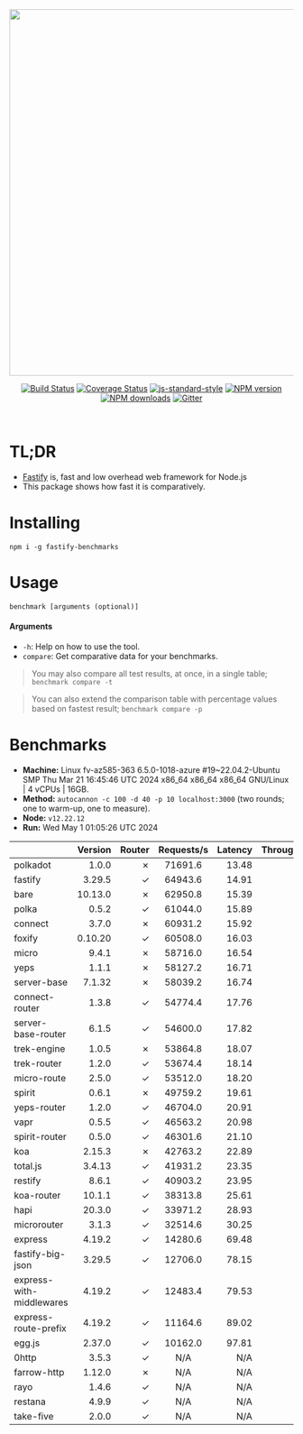 <div align="center">
<img src="https://github.com/fastify/graphics/raw/master/full-logo.png" width="650" height="auto"/>
</div>

<div align="center">

[![Build Status](https://travis-ci.org/fastify/fastify.svg?branch=master)](https://travis-ci.org/fastify/fastify)
[![Coverage Status](https://coveralls.io/repos/github/fastify/fastify/badge.svg?branch=master)](https://coveralls.io/github/fastify/fastify?branch=master)
[![js-standard-style](https://img.shields.io/badge/code%20style-standard-brightgreen.svg?style=flat)](http://standardjs.com/)
[![NPM version](https://img.shields.io/npm/v/fastify.svg?style=flat)](https://www.npmjs.com/package/fastify)
[![NPM downloads](https://img.shields.io/npm/dm/fastify.svg?style=flat)](https://www.npmjs.com/package/fastify) [![Gitter](https://badges.gitter.im/gitterHQ/gitter.svg)](https://gitter.im/fastify)
</div>
<br />

# TL;DR

* [Fastify](https://github.com/fastify/fastify) is, fast and low overhead web framework for Node.js
* This package shows how fast it is comparatively.

# Installing

```
npm i -g fastify-benchmarks
```

# Usage

```
benchmark [arguments (optional)]
```

#### Arguments

* `-h`: Help on how to use the tool.
* `compare`: Get comparative data for your benchmarks.

> You may also compare all test results, at once, in a single table; `benchmark compare -t`

> You can also extend the comparison table with percentage values based on fastest result; `benchmark compare -p`
# Benchmarks
* __Machine:__ Linux fv-az585-363 6.5.0-1018-azure #19~22.04.2-Ubuntu SMP Thu Mar 21 16:45:46 UTC 2024 x86_64 x86_64 x86_64 GNU/Linux | 4 vCPUs | 16GB.
* __Method:__ `autocannon -c 100 -d 40 -p 10 localhost:3000` (two rounds; one to warm-up, one to measure).
* __Node:__ `v12.22.12`
* __Run:__ Wed May  1 01:05:26 UTC 2024

|                          | Version | Router | Requests/s | Latency | Throughput/Mb |
| :--                      | --:     | --:    | :-:        | --:     | --:           |
| polkadot                 | 1.0.0   | ✗      | 71691.6    | 13.48   | 12.78         |
| fastify                  | 3.29.5  | ✓      | 64943.6    | 14.91   | 11.58         |
| bare                     | 10.13.0 | ✗      | 62950.8    | 15.39   | 11.23         |
| polka                    | 0.5.2   | ✓      | 61044.0    | 15.89   | 10.89         |
| connect                  | 3.7.0   | ✗      | 60931.2    | 15.92   | 10.87         |
| foxify                   | 0.10.20 | ✓      | 60508.0    | 16.03   | 9.93          |
| micro                    | 9.4.1   | ✗      | 58716.0    | 16.54   | 10.47         |
| yeps                     | 1.1.1   | ✗      | 58127.2    | 16.71   | 10.37         |
| server-base              | 7.1.32  | ✗      | 58039.2    | 16.74   | 10.35         |
| connect-router           | 1.3.8   | ✓      | 54774.4    | 17.76   | 9.77          |
| server-base-router       | 6.1.5   | ✓      | 54600.0    | 17.82   | 9.74          |
| trek-engine              | 1.0.5   | ✗      | 53864.8    | 18.07   | 8.84          |
| trek-router              | 1.2.0   | ✓      | 53674.4    | 18.14   | 8.80          |
| micro-route              | 2.5.0   | ✓      | 53512.0    | 18.20   | 9.54          |
| spirit                   | 0.6.1   | ✗      | 49759.2    | 19.61   | 8.87          |
| yeps-router              | 1.2.0   | ✓      | 46704.0    | 20.91   | 8.33          |
| vapr                     | 0.5.5   | ✓      | 46563.2    | 20.98   | 7.64          |
| spirit-router            | 0.5.0   | ✓      | 46301.6    | 21.10   | 8.26          |
| koa                      | 2.15.3  | ✗      | 42763.2    | 22.89   | 7.63          |
| total.js                 | 3.4.13  | ✓      | 41931.2    | 23.35   | 12.84         |
| restify                  | 8.6.1   | ✓      | 40903.2    | 23.95   | 7.37          |
| koa-router               | 10.1.1  | ✓      | 38313.8    | 25.61   | 6.83          |
| hapi                     | 20.3.0  | ✓      | 33971.2    | 28.93   | 6.06          |
| microrouter              | 3.1.3   | ✓      | 32514.6    | 30.25   | 5.80          |
| express                  | 4.19.2  | ✓      | 14280.6    | 69.48   | 2.55          |
| fastify-big-json         | 3.29.5  | ✓      | 12706.0    | 78.15   | 146.18        |
| express-with-middlewares | 4.19.2  | ✓      | 12483.4    | 79.53   | 4.79          |
| express-route-prefix     | 4.19.2  | ✓      | 11164.6    | 89.02   | 4.13          |
| egg.js                   | 2.37.0  | ✓      | 10162.0    | 97.81   | 3.58          |
| 0http                    | 3.5.3   | ✓      | N/A        | N/A     | N/A           |
| farrow-http              | 1.12.0  | ✗      | N/A        | N/A     | N/A           |
| rayo                     | 1.4.6   | ✓      | N/A        | N/A     | N/A           |
| restana                  | 4.9.9   | ✓      | N/A        | N/A     | N/A           |
| take-five                | 2.0.0   | ✓      | N/A        | N/A     | N/A           |

